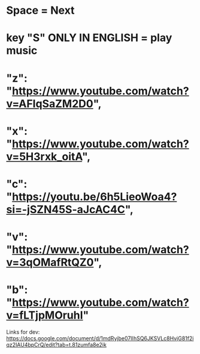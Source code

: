 # Space = Next

  # key "S" ONLY IN ENGLISH = play music


  #  "z": "https://www.youtube.com/watch?v=AFIqSaZM2D0",
  #  "x": "https://www.youtube.com/watch?v=5H3rxk_oitA",
  #  "c": "https://youtu.be/6h5LieoWoa4?si=-jSZN45S-aJcAC4C",
  #  "v": "https://www.youtube.com/watch?v=3qOMafRtQZ0",
  #  "b": "https://www.youtube.com/watch?v=fLTjpMOruhI"


Links for dev: 
  https://docs.google.com/document/d/1mdRyjbe07IIhSQ6JKSVLc8HvjG81f2iqz2IAU4bpCrQ/edit?tab=t.81zumfa8e2ik
